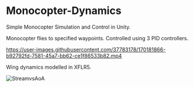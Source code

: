 # Monocopter-Dynamics
Simple Monocopter Simulation and Control in Unity.

Monocopter flies to specified waypoints. Controlled using 3 PID controllers.

https://user-images.githubusercontent.com/37783178/170181866-b92792fd-7581-45a7-bb62-ce1f86533b82.mp4

Wing dynamics modelled in XFLR5.

![StreamvsAoA](https://user-images.githubusercontent.com/37783178/170181954-7c18c40d-ae53-40e5-ac40-84f2dac9f69b.gif)
